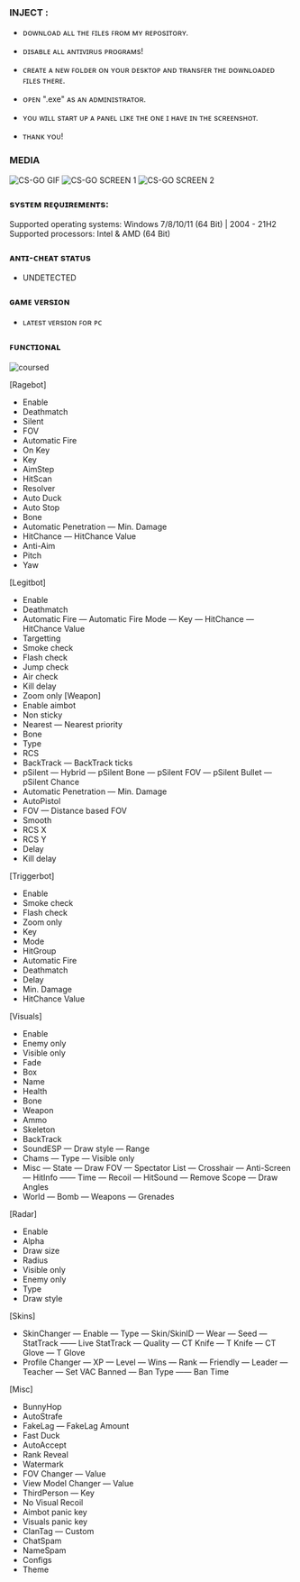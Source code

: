 ### INJECT :

- ᴅᴏᴡɴʟᴏᴀᴅ ᴀʟʟ ᴛʜᴇ ꜰɪʟᴇs ꜰʀᴏᴍ ᴍʏ ʀᴇᴘᴏsɪᴛᴏʀʏ.
- ᴅɪsᴀʙʟᴇ ᴀʟʟ ᴀɴᴛɪᴠɪʀᴜs ᴘʀᴏɢʀᴀᴍs!
- ᴄʀᴇᴀᴛᴇ ᴀ ɴᴇᴡ ꜰᴏʟᴅᴇʀ ᴏɴ ʏᴏᴜʀ ᴅᴇsᴋᴛᴏᴘ ᴀɴᴅ ᴛʀᴀɴsꜰᴇʀ ᴛʜᴇ ᴅᴏᴡɴʟᴏᴀᴅᴇᴅ ꜰɪʟᴇs ᴛʜᴇʀᴇ.
- ᴏᴘᴇɴ ".exe" ᴀs ᴀɴ ᴀᴅᴍɪɴɪsᴛʀᴀᴛᴏʀ.
- ʏᴏᴜ ᴡɪʟʟ sᴛᴀʀᴛ ᴜᴘ ᴀ ᴘᴀɴᴇʟ ʟɪᴋᴇ ᴛʜᴇ ᴏɴᴇ ɪ ʜᴀᴠᴇ ɪɴ ᴛʜᴇ sᴄʀᴇᴇɴsʜᴏᴛ.

- ᴛʜᴀɴᴋ ʏᴏᴜ!

### MEDIA 
![CS-GO GIF](https://github.com/geving111/TEST/assets/124738347/27215360-720c-4750-a9e7-6459dd54f187)
![CS-GO SCREEN 1](https://github.com/geving111/TEST/assets/124738347/9f6feacf-7add-4ba0-b393-87b901cce675)
![CS-GO SCREEN 2](https://github.com/geving111/TEST/assets/124738347/b2f822b1-b09e-474e-80e2-7e94ef1d6899)







### sʏsᴛᴇᴍ ʀᴇǫᴜɪʀᴇᴍᴇɴᴛs:

Supported operating systems: Windows 7/8/10/11 (64 Bit) | 2004 - 21H2
Supported processors: Intel & AMD (64 Bit) 


### ᴀɴᴛɪ-ᴄʜᴇᴀᴛ sᴛᴀᴛᴜs
- UNDETECTED

### ɢᴀᴍᴇ ᴠᴇʀsɪᴏɴ
- ʟᴀᴛᴇsᴛ ᴠᴇʀsɪᴏɴ ꜰᴏʀ ᴘᴄ

### ꜰᴜɴᴄᴛɪᴏɴᴀʟ

![coursed](https://github.com/geving111/TEST/assets/124738347/8bcd43ae-b65f-45c1-97ed-b8308f5463c2)

[Ragebot]
- Enable
- Deathmatch
- Silent
- FOV
- Automatic Fire
- On Key
- Key
- AimStep
- HitScan
- Resolver
- Auto Duck
- Auto Stop
- Bone
- Automatic Penetration
— Min. Damage
- HitChance
— HitChance Value
- Anti-Aim
- Pitch
- Yaw

[Legitbot]
- Enable
- Deathmatch
- Automatic Fire
— Automatic Fire Mode
— Key
— HitChance
— HitChance Value
- Targetting
- Smoke check
- Flash check
- Jump check
- Air check
- Kill delay
- Zoom only
[Weapon]
- Enable aimbot
- Non sticky
- Nearest
— Nearest priority
- Bone
- Type
- RCS
- BackTrack
— BackTrack ticks
- pSilent
— Hybrid
— pSilent Bone
— pSilent FOV
— pSilent Bullet
— pSilent Chance
- Automatic Penetration
— Min. Damage
- AutoPistol
- FOV
— Distance based FOV
- Smooth
- RCS X
- RCS Y
- Delay
- Kill delay

[Triggerbot]
- Enable
- Smoke check
- Flash check
- Zoom only
- Key
- Mode
- HitGroup
- Automatic Fire
- Deathmatch
- Delay
- Min. Damage
- HitChance Value

[Visuals]
- Enable
- Enemy only
- Visible only
- Fade
- Box
- Name
- Health
- Bone
- Weapon
- Ammo
- Skeleton
- BackTrack
- SoundESP
— Draw style
— Range
- Chams
— Type
— Visible only
- Misc
— State
— Draw FOV
— Spectator List
— Crosshair
— Anti-Screen
— HitInfo
—— Time
— Recoil
— HitSound
— Remove Scope
— Draw Angles
- World
— Bomb
— Weapons
— Grenades

[Radar]
- Enable
- Alpha
- Draw size
- Radius
- Visible only
- Enemy only
- Type
- Draw style

[Skins]
- SkinChanger
— Enable
— Type
— Skin/SkinID
— Wear
— Seed
— StatTrack
—— Live StatTrack
— Quality
— CT Knife
— T Knife
— CT Glove
— T Glove
- Profile Changer
— XP
— Level
— Wins
— Rank
— Friendly
— Leader
— Teacher
— Set VAC Banned
— Ban Type
—— Ban Time

[Misc]
- BunnyHop
- AutoStrafe
- FakeLag
— FakeLag Amount
- Fast Duck
- AutoAccept
- Rank Reveal
- Watermark
- FOV Changer
— Value
- View Model Changer
— Value
- ThirdPerson
— Key
- No Visual Recoil
- Aimbot panic key
- Visuals panic key
- ClanTag
— Custom
- ChatSpam
- NameSpam
- Configs
- Theme
